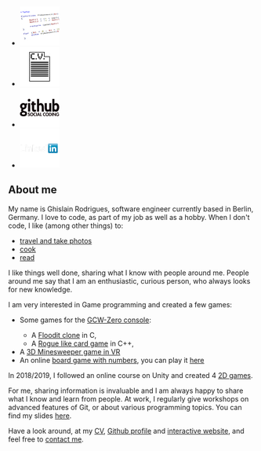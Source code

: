 <ul class="links">
	<li>
		<a class="block button" href="tips.html" title="Different code articles">
			<img src="images/code.png" alt="Different code articles" />
		</a>
	</li>
	<li>
		<a class="block button" href="https://ghislain-rodrigues.fr/CV-Ghislain-Rodrigues.pdf" target="_blank" title="Download CV">
			<img src="images/CV.png" alt="Download CV" />
		</a>
	</li>
	<li>
		<a class="block button" href="https://github.com/padawin" target="_blank" title="Github">
			<img src="images/github.png" alt="Github" />
		</a>
	</li>
	<li>
		<a class="block button" href="https://uk.linkedin.com/pub/ghislain-rodrigues/45/68a/322" target="_blank" title="Linkedin">
			<img src="images/linkedin.png" alt="Linkedin" />
		</a>
	</li>
</ul>

## About me

<p>
My name is Ghislain Rodrigues, software engineer currently based in Berlin, Germany.
I love to code, as part of my job as well as a hobby. When I don't code, I like
(among other things) to:
<ul>
	<li><a target="_blank" href="https://travels.ghislain-rodrigues.fr">travel and take photos</a></li>
	<li><a target="_blank" href="https://recipes.ghislain-rodrigues.fr">cook</a></li>
	<li><a target="_blank" href="https://www.goodreads.com/user/show/29497268-ghislain">read</a></li>
</ul>
</p>

<p>
I like things well done, sharing what I know with people around me. People
around me say that I am an enthusiastic, curious person, who always looks for
new knowledge.
</p>

<p>
I am very interested in Game programming and created a few games:
<ul>
	<li>Some games for the <a target="_blank" href="http://www.gcw-zero.com/">GCW-Zero console</a>:</li>
	<ul>
		<li>A <a target="_blank" href="https://github.com/padawin/floodit-clone">Floodit clone</a> in C,</li>
		<li>A <a target="_blank" href="https://github.com/padawin/RogueCard">Rogue like card game</a> in C++,</li>
	</ul>
	<li>A <a target="_blank" href="https://github.com/padawin/MineSweeper-VR">3D Minesweeper game in VR</a></li>
	<li>An online <a target="_blank" href="https://github.com/padawin/three2fifteen">board game with numbers</a>, you can play it <a target="_blank" href="https://three2fifteen.ghislain-rodrigues.fr/">here</a></li>
</ul>
</p>

<p>
In 2018/2019, I followed an online course on Unity and created 4 <a href="./unity.html">2D games</a>.
</p>

<p>
For me, sharing information is invaluable and I am always happy to share what
I know and learn from people. At work, I regularly give workshops on advanced
features of Git, or about various programming topics. You can find my slides
<a target="_blank" href="http://slides.com/ghislainrodrigues-1">here</a>.
</p>

<p>
Have a look around, at my
<a href="https://ghislain-rodrigues.fr/CV-Ghislain-Rodrigues.pdf" target="_blank">CV</a>,
<a href="https://github.com/padawin" target="_blank">Github profile</a>
and
<a href="https://ghislain-rodrigues.fr/interactive" target="_blank">interactive
website</a>, and feel free to <a href="./contact-me.html">contact me</a>.
<p>
